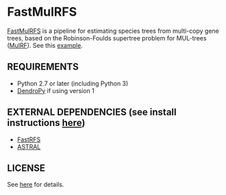 FastMulRFS
==========
[FastMulRFS](https://doi.org/10.1101/835553) is a pipeline for estimating species trees from multi-copy gene trees, based on the Robinson-Foulds supertree problem for MUL-trees ([MulRF](https://doi.org/10.1186/1748-7188-8-28)). See this [example](example/README.md).

REQUIREMENTS
------------
+ Python 2.7 or later (including Python 3)
+ [DendroPy](https://www.dendropy.org) if using version 1

EXTERNAL DEPENDENCIES (see install instructions [here](external/README.md))
---------------------
+ [FastRFS](https://github.com/pranjalv123/fastrfs)
+ [ASTRAL](https://github.com/smirarab/astral)

LICENSE
-------
See [here](LICENSE.txt) for details.
